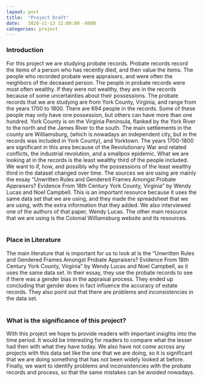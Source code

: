 ```yaml
---
layout: post
title:  "Project Draft"
date:   2020-11-13 12:00:00 -0000
categories: project
---
```

### Introduction

For this project we are studying probate records. Probate
records record the items of a person who has recently died, and then value the items. The people who recorded probate were appraisers, and were often the neighbors of the deceased person. The people in probate records were most often wealthy. If they were not wealthy, they are in the records because of some uncertainties about their possessions. The probate records that we are studying are from York County, Virginia, and range from the years 1700 to 1800. There are 694 people in the records. Some of these people may only have one possession, but others can have more than one hundred. York County is on the Virginia Peninsula, flanked by the York River to the north and the James River to the south. The main settlements in the county are Williamsburg, (which is nowadays an independent city, but in the records was included in York County), and Yorktown. The years 1700-1800 are significant in this area because of the Revolutionary War and related conflicts, the industrial revolution, and a smallpox epidemic. What we are looking at in the records is the least wealthy third of the people included. We want to if, how, and possibly why the possessions of the least wealthy third in the dataset changed over time. The sources we are using are mainly the essay “Unwritten Rules and Gendered Frames Amongst Probate Appraisers? Evidence From 18th Century York County, Virginia” by Wendy Lucas and Noel Campbell. This is an important resource because it uses the same data set that we are using, and they made the spreadsheet that we are using, with the extra information that they added. We also interviewed one of the authors of that paper, Wendy Lucas. The other main resource that we are using is the Colonial Williamsburg website and its resources.   
<br />

### Place in Literature

The main literature that is important for us to look at is the “Unwritten Rules and Gendered Frames Amongst Probate Appraisers? Evidence From 18th Century York County, Virginia” by Wendy Lucas and Noel Campbell, as it uses the same data set. In their essay, they use the probate records to see if there was a gender bias in the appraisal process. They ended up concluding that gender does in fact influence the accuracy of estate records. They also point out that there are problems and inconsistencies in the data set.   
<br />

### What is the significance of this project?

With this project we hope to provide readers with important insights into the time period. It would be interesting for readers to compare what the lesser had then with what they have today. We also have not come across any projects with this data set like the one that we are doing, so it is significant that we are doing something that has not been widely looked at before. Finally, we want to identify problems and inconsistencies with the probate records and process, so that the same mistakes can be avoided nowadays.
